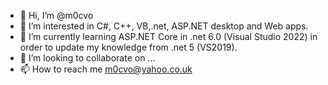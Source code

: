 - 👋 Hi, I’m @m0cvo
- 👀 I’m interested in C#, C++, VB,.net, ASP.NET desktop and Web apps.
- 🌱 I’m currently learning ASP.NET Core in .net 6.0 (Visual Studio 2022) in order to update my knowledge from .net 5 (VS2019).
- 💞️ I’m looking to collaborate on ...
- 📫 How to reach me m0cvo@yahoo.co.uk

<!---
m0cvo/m0cvo is a ✨ special ✨ repository because its `README.md` (this file) appears on your GitHub profile.
You can click the Preview link to take a look at your changes.
--->
